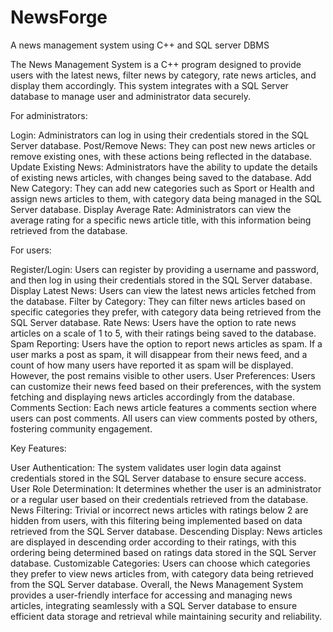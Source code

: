 # NewsForge
A news management system using C++ and SQL server DBMS

The News Management System is a C++ program designed to provide users with the latest news, filter news by category, rate news articles, and display them accordingly. This system integrates with a SQL Server database to manage user and administrator data securely.

For administrators:

Login: Administrators can log in using their credentials stored in the SQL Server database.
Post/Remove News: They can post new news articles or remove existing ones, with these actions being reflected in the database.
Update Existing News: Administrators have the ability to update the details of existing news articles, with changes being saved to the database.
Add New Category: They can add new categories such as Sport or Health and assign news articles to them, with category data being managed in the SQL Server database.
Display Average Rate: Administrators can view the average rating for a specific news article title, with this information being retrieved from the database.

For users:

Register/Login: Users can register by providing a username and password, and then log in using their credentials stored in the SQL Server database.
Display Latest News: Users can view the latest news articles fetched from the database.
Filter by Category: They can filter news articles based on specific categories they prefer, with category data being retrieved from the SQL Server database.
Rate News: Users have the option to rate news articles on a scale of 1 to 5, with their ratings being saved to the database.
Spam Reporting: Users have the option to report news articles as spam. If a user marks a post as spam, it will disappear from their news feed, and a count of how many users have reported it as spam will be displayed. However, the post remains visible to other users.
User Preferences: Users can customize their news feed based on their preferences, with the system fetching and displaying news articles accordingly from the database.
Comments Section: Each news article features a comments section where users can post comments. All users can view comments posted by others, fostering community engagement.

Key Features:

User Authentication: The system validates user login data against credentials stored in the SQL Server database to ensure secure access.
User Role Determination: It determines whether the user is an administrator or a regular user based on their credentials retrieved from the database.
News Filtering: Trivial or incorrect news articles with ratings below 2 are hidden from users, with this filtering being implemented based on data retrieved from the SQL Server database.
Descending Display: News articles are displayed in descending order according to their ratings, with this ordering being determined based on ratings data stored in the SQL Server database.
Customizable Categories: Users can choose which categories they prefer to view news articles from, with category data being retrieved from the SQL Server database.
Overall, the News Management System provides a user-friendly interface for accessing and managing news articles, integrating seamlessly with a SQL Server database to ensure efficient data storage and retrieval while maintaining security and reliability.

